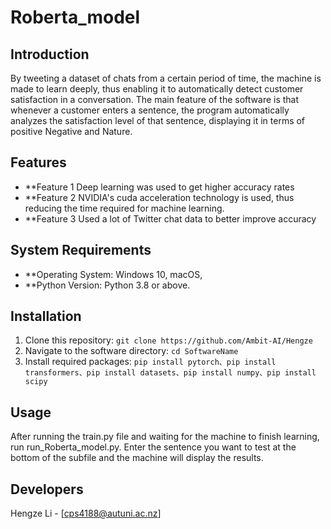 
# Roberta_model


## Introduction

By tweeting a dataset of chats from a certain period of time, the machine is made to learn deeply, thus enabling it to automatically detect customer satisfaction in a conversation. The main feature of the software is that whenever a customer enters a sentence, the program automatically analyzes the satisfaction level of that sentence, displaying it in terms of positive Negative and Nature.

## Features
- **Feature 1  Deep learning was used to get higher accuracy rates
- **Feature 2  NVIDIA's cuda acceleration technology is used, thus reducing the time required for machine learning.
- **Feature 3  Used a lot of Twitter chat data to better improve accuracy


## System Requirements

- **Operating System: Windows 10, macOS, 
- **Python Version:  Python 3.8 or above.


## Installation

1. Clone this repository: `git clone https://github.com/Ambit-AI/Hengze`
2. Navigate to the software directory: `cd SoftwareName`
3. Install required packages: `pip install pytorch、pip install transformers、pip install datasets、pip install numpy、pip install scipy`


Usage
-----
After running the train.py file and waiting for the machine to finish learning, run run_Roberta_model.py. Enter the sentence you want to test at the bottom of the subfile and the machine will display the results.

Developers
-----
Hengze Li - [cps4188@autuni.ac.nz]
